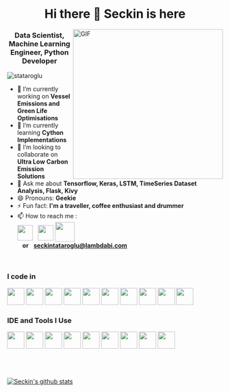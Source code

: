 <h1 align="center">Hi there 👋 Seckin is here</h1>



<img align="right" alt="GIF" src="https://github.com/stataroglu/stataroglu/blob/main/coding.gif?raw=true" height="350" />



<h3 align="center">Data Scientist, Machine Learning Engineer, Python Developer</h3>




<p align="left"> <img src="https://komarev.com/ghpvc/?username=stataroglu&color=brightgreen" alt="stataroglu" /> </p>



- 🔭 I’m currently working on **Vessel Emissions and Green Life Optimisations**
- 🌱 I’m currently learning **Cython Implementations**
- 👯 I’m looking to collaborate on **Ultra Low Carbon Emission Solutions**
- 💬 Ask me about **Tensorflow, Keras, LSTM, TimeSeries Dataset Analysis, Flask, Kivy**
- 😄 Pronouns: **Geekie**
- ⚡ Fun fact: **I'm a traveller, coffee enthusiast and drummer**
- 📫 How to reach me :
<br /> [<img src="https://img.shields.io/badge/LinkedIn-0077B5?style=for-the-badge&logo=linkedin&logoColor=white" height="36px"/>](https://www.linkedin.com/in/seckintataroglu/) &nbsp; [<img src="https://img.shields.io/badge/Gmail-D14836?style=flat&logo=gmail&logoColor=white" height="36px"/>]("mailto:seckintataroglu@lambdabi.com") [<img valign="bottom" src="https://github.com/stataroglu/stataroglu/blob/main/lambda.png"  height="46px" />](https://www.lambdabi.com/) <br /> &nbsp;&nbsp; <b>or</b> &nbsp; <b>seckintataroglu@lambdabi.com</b> 


<br>

### I code in
<code><img height="40" width="40" src="https://img.icons8.com/color/48/000000/python.png" /></code>
<code><img height="40" width="40" src="https://img.icons8.com/color/48/000000/tensorflow.png"/></code>
<code><img height="40" width="40" src="https://img.icons8.com/color/48/000000/postgreesql.png"/></code>
<code><img height="40" width="40" src="https://kivy.org/logos/kivy-logo-black-64.png"/></code>
<code><img height="40" width="40" src="https://kivymd.readthedocs.io/en/latest/_static/logo-kivymd.png"/></code>
<code><img height="40" width="40" src="https://img.icons8.com/color/48/000000/html-5.png" /></code>
<code><img height="40" width="40" src="https://img.icons8.com/color/48/000000/css3.png" /></code>
<code><img height="40" width="40" src="https://img.icons8.com/color/48/000000/bootstrap.png" /></code>
<code><img height="40" width="40" src="https://img.icons8.com/color/48/000000/javascript.png"/></code>
<code><img height="40" width="40" src="https://www.chartjs.org/img/chartjs-logo.svg"/></code>



### IDE and Tools I Use
<code><img height="40" width="40" src="https://img.icons8.com/color/48/000000/visual-studio-code-2019.png"/></code>
<code><img height="40" width="40" src="https://colab.research.google.com/img/colab_favicon_256px.png"/></code>
<code><img height="40" width="40" src="https://img.icons8.com/dusk/64/000000/anaconda.png"/></code>
<code><img height="40" width="40" src="https://jupyter.org/assets/main-logo.svg"/></code>
<code><img height="40" width="40" src="https://img.icons8.com/color/48/000000/powershell.png"/></code>
<code><img height="40" width="40" src="https://img.icons8.com/color/50/000000/git.png"/></code>
<code><img height="40" width="40" src="https://img.icons8.com/color/48/000000/linux.png"/></code>
<code><img height="40" width="40" src="https://img.icons8.com/color/48/000000/azure-1.png"/></code>
<code><img height="40" width="40" src="https://img.icons8.com/fluent/48/000000/google-cloud.png"/></code>

<br>
<br>
<br>


<!-- MOST USED LANGUAGES -->
<!-- <p><img align="left" src="https://github-readme-stats.vercel.app/api/top-langs/?username=stataroglu&layout=compact&hide=html" alt="stataroglu" /></p> -->

<!-- <a href="https://github.com/stataroglu">
  <img align="center" src="https://github-readme-stats.vercel.app/api/top-langs/?username=stataroglu&theme=light&hide_langs_below=1" />
</a> -->



<!-- GITHUB STATS -->
<a href="https://github.com/stataroglu">
 <img align="center" src="https://github-readme-stats.vercel.app/api?username=stataroglu&show_icons=true&theme=light&line_height=27" alt="Seckin's github stats"/>
</a>



<!-- ### 💻 Workspace Spec
<img src="https://img.shields.io/badge/NVIDIA-GTX1650-76B900?style=for-the-badge&logo=nvidia&logoColor=white"/>  <img src="https://img.shields.io/badge/AMD-Ryzen_5_4600H-ED1C24?style=for-the-badge&logo=amd&logoColor=white"/>  -->

<!-- [![Hareesh's github stats](https://github-readme-stats.vercel.app/api?username=hareesh-r&hide=issues,contribs&theme=dark)](https://github.com/hareesh-r/github-readme-stats) -->
